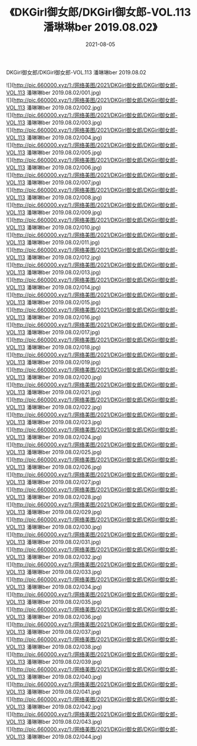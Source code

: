 ﻿---
layout: post
title:  《DKGirl御女郎/DKGirl御女郎-VOL.113 潘琳琳ber 2019.08.02》
date:   2021-08-05
img: http://pic.660000.xyz/1:/网络美图/2021/DKGirl御女郎/DKGirl御女郎-VOL.113 潘琳琳ber 2019.08.02/000.jpg
categories: [美女, 清纯, 唯美]
---

DKGirl御女郎/DKGirl御女郎-VOL.113 潘琳琳ber 2019.08.02

 ![](http://pic.660000.xyz/1:/网络美图/2021/DKGirl御女郎/DKGirl御女郎-VOL.113 潘琳琳ber 2019.08.02/001.jpg) <br>![](http://pic.660000.xyz/1:/网络美图/2021/DKGirl御女郎/DKGirl御女郎-VOL.113 潘琳琳ber 2019.08.02/002.jpg) <br>![](http://pic.660000.xyz/1:/网络美图/2021/DKGirl御女郎/DKGirl御女郎-VOL.113 潘琳琳ber 2019.08.02/003.jpg) <br>![](http://pic.660000.xyz/1:/网络美图/2021/DKGirl御女郎/DKGirl御女郎-VOL.113 潘琳琳ber 2019.08.02/004.jpg) <br>![](http://pic.660000.xyz/1:/网络美图/2021/DKGirl御女郎/DKGirl御女郎-VOL.113 潘琳琳ber 2019.08.02/005.jpg) <br>![](http://pic.660000.xyz/1:/网络美图/2021/DKGirl御女郎/DKGirl御女郎-VOL.113 潘琳琳ber 2019.08.02/006.jpg) <br>![](http://pic.660000.xyz/1:/网络美图/2021/DKGirl御女郎/DKGirl御女郎-VOL.113 潘琳琳ber 2019.08.02/007.jpg) <br>![](http://pic.660000.xyz/1:/网络美图/2021/DKGirl御女郎/DKGirl御女郎-VOL.113 潘琳琳ber 2019.08.02/008.jpg) <br>![](http://pic.660000.xyz/1:/网络美图/2021/DKGirl御女郎/DKGirl御女郎-VOL.113 潘琳琳ber 2019.08.02/009.jpg) <br>![](http://pic.660000.xyz/1:/网络美图/2021/DKGirl御女郎/DKGirl御女郎-VOL.113 潘琳琳ber 2019.08.02/010.jpg) <br>![](http://pic.660000.xyz/1:/网络美图/2021/DKGirl御女郎/DKGirl御女郎-VOL.113 潘琳琳ber 2019.08.02/011.jpg) <br>![](http://pic.660000.xyz/1:/网络美图/2021/DKGirl御女郎/DKGirl御女郎-VOL.113 潘琳琳ber 2019.08.02/012.jpg) <br>![](http://pic.660000.xyz/1:/网络美图/2021/DKGirl御女郎/DKGirl御女郎-VOL.113 潘琳琳ber 2019.08.02/013.jpg) <br>![](http://pic.660000.xyz/1:/网络美图/2021/DKGirl御女郎/DKGirl御女郎-VOL.113 潘琳琳ber 2019.08.02/014.jpg) <br>![](http://pic.660000.xyz/1:/网络美图/2021/DKGirl御女郎/DKGirl御女郎-VOL.113 潘琳琳ber 2019.08.02/015.jpg) <br>![](http://pic.660000.xyz/1:/网络美图/2021/DKGirl御女郎/DKGirl御女郎-VOL.113 潘琳琳ber 2019.08.02/016.jpg) <br>![](http://pic.660000.xyz/1:/网络美图/2021/DKGirl御女郎/DKGirl御女郎-VOL.113 潘琳琳ber 2019.08.02/017.jpg) <br>![](http://pic.660000.xyz/1:/网络美图/2021/DKGirl御女郎/DKGirl御女郎-VOL.113 潘琳琳ber 2019.08.02/018.jpg) <br>![](http://pic.660000.xyz/1:/网络美图/2021/DKGirl御女郎/DKGirl御女郎-VOL.113 潘琳琳ber 2019.08.02/019.jpg) <br>![](http://pic.660000.xyz/1:/网络美图/2021/DKGirl御女郎/DKGirl御女郎-VOL.113 潘琳琳ber 2019.08.02/020.jpg) <br>![](http://pic.660000.xyz/1:/网络美图/2021/DKGirl御女郎/DKGirl御女郎-VOL.113 潘琳琳ber 2019.08.02/021.jpg) <br>![](http://pic.660000.xyz/1:/网络美图/2021/DKGirl御女郎/DKGirl御女郎-VOL.113 潘琳琳ber 2019.08.02/022.jpg) <br>![](http://pic.660000.xyz/1:/网络美图/2021/DKGirl御女郎/DKGirl御女郎-VOL.113 潘琳琳ber 2019.08.02/023.jpg) <br>![](http://pic.660000.xyz/1:/网络美图/2021/DKGirl御女郎/DKGirl御女郎-VOL.113 潘琳琳ber 2019.08.02/024.jpg) <br>![](http://pic.660000.xyz/1:/网络美图/2021/DKGirl御女郎/DKGirl御女郎-VOL.113 潘琳琳ber 2019.08.02/025.jpg) <br>![](http://pic.660000.xyz/1:/网络美图/2021/DKGirl御女郎/DKGirl御女郎-VOL.113 潘琳琳ber 2019.08.02/026.jpg) <br>![](http://pic.660000.xyz/1:/网络美图/2021/DKGirl御女郎/DKGirl御女郎-VOL.113 潘琳琳ber 2019.08.02/027.jpg) <br>![](http://pic.660000.xyz/1:/网络美图/2021/DKGirl御女郎/DKGirl御女郎-VOL.113 潘琳琳ber 2019.08.02/028.jpg) <br>![](http://pic.660000.xyz/1:/网络美图/2021/DKGirl御女郎/DKGirl御女郎-VOL.113 潘琳琳ber 2019.08.02/029.jpg) <br>![](http://pic.660000.xyz/1:/网络美图/2021/DKGirl御女郎/DKGirl御女郎-VOL.113 潘琳琳ber 2019.08.02/030.jpg) <br>![](http://pic.660000.xyz/1:/网络美图/2021/DKGirl御女郎/DKGirl御女郎-VOL.113 潘琳琳ber 2019.08.02/031.jpg) <br>![](http://pic.660000.xyz/1:/网络美图/2021/DKGirl御女郎/DKGirl御女郎-VOL.113 潘琳琳ber 2019.08.02/032.jpg) <br>![](http://pic.660000.xyz/1:/网络美图/2021/DKGirl御女郎/DKGirl御女郎-VOL.113 潘琳琳ber 2019.08.02/033.jpg) <br>![](http://pic.660000.xyz/1:/网络美图/2021/DKGirl御女郎/DKGirl御女郎-VOL.113 潘琳琳ber 2019.08.02/034.jpg) <br>![](http://pic.660000.xyz/1:/网络美图/2021/DKGirl御女郎/DKGirl御女郎-VOL.113 潘琳琳ber 2019.08.02/035.jpg) <br>![](http://pic.660000.xyz/1:/网络美图/2021/DKGirl御女郎/DKGirl御女郎-VOL.113 潘琳琳ber 2019.08.02/036.jpg) <br>![](http://pic.660000.xyz/1:/网络美图/2021/DKGirl御女郎/DKGirl御女郎-VOL.113 潘琳琳ber 2019.08.02/037.jpg) <br>![](http://pic.660000.xyz/1:/网络美图/2021/DKGirl御女郎/DKGirl御女郎-VOL.113 潘琳琳ber 2019.08.02/038.jpg) <br>![](http://pic.660000.xyz/1:/网络美图/2021/DKGirl御女郎/DKGirl御女郎-VOL.113 潘琳琳ber 2019.08.02/039.jpg) <br>![](http://pic.660000.xyz/1:/网络美图/2021/DKGirl御女郎/DKGirl御女郎-VOL.113 潘琳琳ber 2019.08.02/040.jpg) <br>![](http://pic.660000.xyz/1:/网络美图/2021/DKGirl御女郎/DKGirl御女郎-VOL.113 潘琳琳ber 2019.08.02/041.jpg) <br>![](http://pic.660000.xyz/1:/网络美图/2021/DKGirl御女郎/DKGirl御女郎-VOL.113 潘琳琳ber 2019.08.02/042.jpg) <br>![](http://pic.660000.xyz/1:/网络美图/2021/DKGirl御女郎/DKGirl御女郎-VOL.113 潘琳琳ber 2019.08.02/043.jpg) <br>![](http://pic.660000.xyz/1:/网络美图/2021/DKGirl御女郎/DKGirl御女郎-VOL.113 潘琳琳ber 2019.08.02/044.jpg) <br>